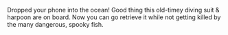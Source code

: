 Dropped your phone into the ocean! Good thing this old-timey diving suit & harpoon are on board. Now you can go retrieve it while not getting killed by the many dangerous, spooky fish.
